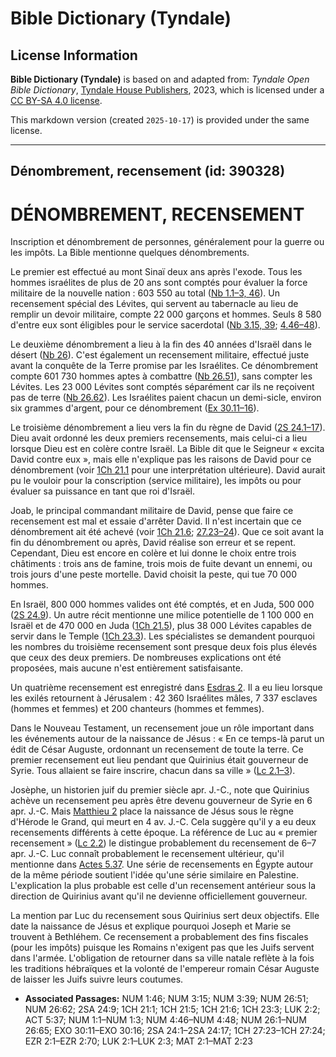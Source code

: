 # Bible Dictionary (Tyndale)

## License Information

**Bible Dictionary (Tyndale)** is based on and adapted from: _Tyndale Open Bible Dictionary_, [Tyndale House Publishers](https://tyndaleopenresources.com/), 2023, which is licensed under a [CC BY-SA 4.0 license](https://creativecommons.org/licenses/by-sa/4.0/legalcode.en).

This markdown version (created `2025-10-17`) is provided under the same license.



--------------------------------

## Dénombrement, recensement (id: 390328)

DÉNOMBREMENT, RECENSEMENT
=========================

Inscription et dénombrement de personnes, généralement pour la guerre ou les impôts. La Bible mentionne quelques dénombrements.

Le premier est effectué au mont Sinaï deux ans après l'exode. Tous les hommes israélites de plus de 20 ans sont comptés pour évaluer la force militaire de la nouvelle nation : 603 550 au total ([Nb 1\.1–3, 46](https://ref.ly/Num1:1-Num1:3)). Un recensement spécial des Lévites, qui servent au tabernacle au lieu de remplir un devoir militaire, compte 22 000 garçons et hommes. Seuls 8 580 d'entre eux sont éligibles pour le service sacerdotal ([Nb 3\.15, 39](https://ref.ly/Num3:15,Num3:39); [4\.46–48](https://ref.ly/Num4:46-Num4:48)).

Le deuxième dénombrement a lieu à la fin des 40 années d'Israël dans le désert ([Nb 26](https://ref.ly/Num26:1-Num26:65)). C'est également un recensement militaire, effectué juste avant la conquête de la Terre promise par les Israélites. Ce dénombrement compte 601 730 hommes aptes à combattre ([Nb 26\.51](https://ref.ly/Num26:51)), sans compter les Lévites. Les 23 000 Lévites sont comptés séparément car ils ne reçoivent pas de terre ([Nb 26\.62](https://ref.ly/Num26:62)). Les Israélites paient chacun un demi\-sicle, environ six grammes d'argent, pour ce dénombrement ([Ex 30\.11–16](https://ref.ly/Exod30:11-Exod30:16)).

Le troisième dénombrement a lieu vers la fin du règne de David ([2S 24\.1–17](https://ref.ly/2Sam24:1-2Sam24:17)). Dieu avait ordonné les deux premiers recensements, mais celui\-ci a lieu lorsque Dieu est en colère contre Israël. La Bible dit que le Seigneur « excita David contre eux », mais elle n'explique pas les raisons de David pour ce dénombrement (voir [1Ch 21\.1](https://ref.ly/1Chr21:1) pour une interprétation ultérieure). David aurait pu le vouloir pour la conscription (service militaire), les impôts ou pour évaluer sa puissance en tant que roi d'Israël. 

Joab, le principal commandant militaire de David, pense que faire ce recensement est mal et essaie d'arrêter David. Il n'est incertain que ce dénombrement ait été achevé (voir [1Ch 21\.6](https://ref.ly/1Chr21:6); [27\.23–24](https://ref.ly/1Chr27:23-1Chr27:24)). Que ce soit avant la fin du dénombrement ou après, David réalise son erreur et se repent. Cependant, Dieu est encore en colère et lui donne le choix entre trois châtiments : trois ans de famine, trois mois de fuite devant un ennemi, ou trois jours d'une peste mortelle. David choisit la peste, qui tue 70 000 hommes. 

En Israël, 800 000 hommes valides ont été comptés, et en Juda, 500 000 ([2S 24\.9](https://ref.ly/2Sam24:9)). Un autre récit mentionne une milice potentielle de 1 100 000 en Israël et de 470 000 en Juda ([1Ch 21\.5](https://ref.ly/1Chr21:5)), plus 38 000 Lévites capables de servir dans le Temple ([1Ch 23\.3](https://ref.ly/1Chr23:3)). Les spécialistes se demandent pourquoi les nombres du troisième recensement sont presque deux fois plus élevés que ceux des deux premiers. De nombreuses explications ont été proposées, mais aucune n'est entièrement satisfaisante.

Un quatrième recensement est enregistré dans [Esdras 2](https://ref.ly/Ezra2:1-Ezra2:70). Il a eu lieu lorsque les exilés retournent à Jérusalem : 42 360 Israélites mâles, 7 337 esclaves (hommes et femmes) et 200 chanteurs (hommes et femmes).

Dans le Nouveau Testament, un recensement joue un rôle important dans les événements autour de la naissance de Jésus : « En ce temps\-là parut un édit de César Auguste, ordonnant un recensement de toute la terre. Ce premier recensement eut lieu pendant que Quirinius était gouverneur de Syrie. Tous allaient se faire inscrire, chacun dans sa ville » ([Lc 2\.1–3](https://ref.ly/Luke2:1-Luke2:3)).

Josèphe, un historien juif du premier siècle apr. J.\-C., note que Quirinius achève un recensement peu après être devenu gouverneur de Syrie en 6 apr. J.\-C. Mais [Matthieu 2](https://ref.ly/Matt2:1-Matt2:23) place la naissance de Jésus sous le règne d'Hérode le Grand, qui meurt en 4 av. J.\-C. Cela suggère qu'il y a eu deux recensements différents à cette époque. La référence de Luc au « premier recensement » ([Lc 2\.2](https://ref.ly/Luke2:2)) le distingue probablement du recensement de 6–7 apr. J.\-C. Luc connaît probablement le recensement ultérieur, qu'il mentionne dans [Actes 5\.37](https://ref.ly/Acts5:37). Une série de recensements en Égypte autour de la même période soutient l'idée qu'une série similaire en Palestine. L'explication la plus probable est celle d'un recensement antérieur sous la direction de Quirinius avant qu'il ne devienne officiellement gouverneur.

La mention par Luc du recensement sous Quirinius sert deux objectifs. Elle date la naissance de Jésus et explique pourquoi Joseph et Marie se trouvent à Bethléhem. Ce recensement a probablement des fins fiscales (pour les impôts) puisque les Romains n'exigent pas que les Juifs servent dans l'armée. L'obligation de retourner dans sa ville natale reflète à la fois les traditions hébraïques et la volonté de l'empereur romain César Auguste de laisser les Juifs suivre leurs coutumes.

* **Associated Passages:** NUM 1:46; NUM 3:15; NUM 3:39; NUM 26:51; NUM 26:62; 2SA 24:9; 1CH 21:1; 1CH 21:5; 1CH 21:6; 1CH 23:3; LUK 2:2; ACT 5:37; NUM 1:1–NUM 1:3; NUM 4:46–NUM 4:48; NUM 26:1–NUM 26:65; EXO 30:11–EXO 30:16; 2SA 24:1–2SA 24:17; 1CH 27:23–1CH 27:24; EZR 2:1–EZR 2:70; LUK 2:1–LUK 2:3; MAT 2:1–MAT 2:23

